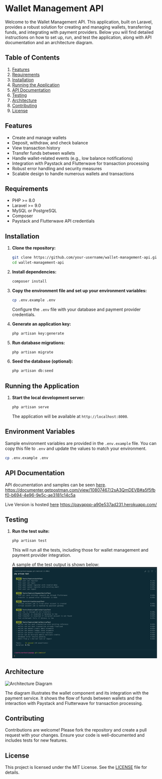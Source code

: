 # Wallet Management API

Welcome to the Wallet Management API. This application, built on Laravel, provides a robust solution for creating and managing wallets, transferring funds, and integrating with payment providers. Below you will find detailed instructions on how to set up, run, and test the application, along with API documentation and an architecture diagram.

## Table of Contents

1. [Features](#features)
2. [Requirements](#requirements)
3. [Installation](#installation)
4. [Running the Application](#running-the-application)
5. [API Documentation](#api-documentation)
6. [Testing](#testing)
7. [Architecture](#architecture)
8. [Contributing](#contributing)
9. [License](#license)

## Features

- Create and manage wallets
- Deposit, withdraw, and check balance
- View transaction history
- Transfer funds between wallets
- Handle wallet-related events (e.g., low balance notifications)
- Integration with Paystack and Flutterwave for transaction processing
- Robust error handling and security measures
- Scalable design to handle numerous wallets and transactions

## Requirements

- PHP >= 8.0
- Laravel >= 9.0
- MySQL or PostgreSQL
- Composer
- Paystack and Flutterwave API credentials

## Installation

1. **Clone the repository:**
    ```sh
    git clone https://github.com/your-username/wallet-management-api.git
    cd wallet-management-api
    ```

2. **Install dependencies:**
    ```sh
    composer install
    ```

3. **Copy the environment file and set up your environment variables:**
    ```sh
    cp .env.example .env
    ```
    Configure the `.env` file with your database and payment provider credentials.

4. **Generate an application key:**
    ```sh
    php artisan key:generate
    ```

5. **Run database migrations:**
    ```sh
    php artisan migrate
    ```

6. **Seed the database (optional):**
    ```sh
    php artisan db:seed
    ```

## Running the Application

1. **Start the local development server:**
    ```sh
    php artisan serve
    ```
    The application will be available at `http://localhost:8000`.

## Environment Variables
Sample environment variables are provided in the `.env.example` file. You can copy this file to `.env` and update the values to match your environment.

```sh
cp .env.example .env
```

## API Documentation

API documentation and samples can be seen [here](https://documenter.getpostman.com/view/10807467/2sA3QmDEVB#a5f5fbf0-b694-4e96-9e5c-ae3181c14c5a).
https://documenter.getpostman.com/view/10807467/2sA3QmDEVB#a5f5fbf0-b694-4e96-9e5c-ae3181c14c5a

Live Version is hosted [here](https://payappp-a90e537ad231.herokuapp.com)
https://payappp-a90e537ad231.herokuapp.com/


## Testing

1. **Run the test suite:**
    ```sh
    php artisan test
    ```
    This will run all the tests, including those for wallet management and payment provider integration.

    A sample of the test output is shown below:
    ![Test Output](/test-screenshot.png)

## Architecture

![Architecture Diagram](path/to/architecture-diagram.png)

The diagram illustrates the wallet component and its integration with the payment service. It shows the flow of funds between wallets and the interaction with Paystack and Flutterwave for transaction processing.

## Contributing

Contributions are welcome! Please fork the repository and create a pull request with your changes. Ensure your code is well-documented and includes tests for new features.

## License

This project is licensed under the MIT License. See the [LICENSE](LICENSE) file for details.
```
